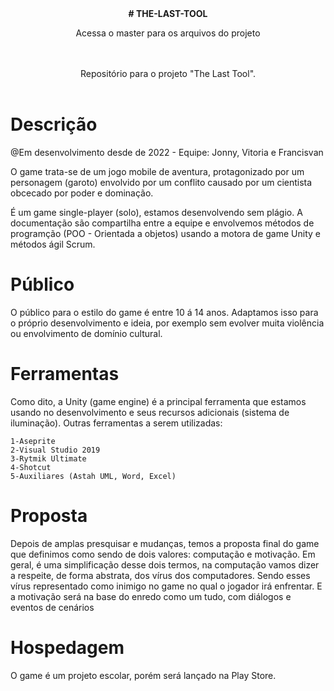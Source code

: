 <html>
 
<header>
 <strong># THE-LAST-TOOL</strong> <p>Acessa o master para os arquivos do projeto</p> 
 <p> <br></br>
 Repositório para o projeto "The Last Tool". </p>
</header>

 <h1>Descrição</h1>

@Em desenvolvimento desde de 2022 - Equipe: Jonny, Vitoria e Francisvan
 
 O game trata-se de um jogo mobile de aventura, protagonizado por um personagem (garoto) envolvido por um conflito causado por um cientista obcecado por poder e dominação.

 É um game single-player (solo), estamos desenvolvendo sem plágio. A documentação são compartilha entre a equipe e envolvemos métodos de programção (POO - Orientada a objetos) usando a motora de game Unity e métodos ágil Scrum.

 <h1>Público</h1>

 O público para o estilo do game é entre 10 á 14 anos. Adaptamos isso para o próprio desenvolvimento e ideia, por exemplo sem evolver muita violência ou envolvimento de domínio cultural.
 
 <h1>Ferramentas</h1>
 
  Como dito, a Unity (game engine) é a principal ferramenta que estamos usando no desenvolvimento e seus recursos adicionais (sistema de iluminação). Outras ferramentas a serem utilizadas:
  
    1-Aseprite
    2-Visual Studio 2019
    3-Rytmik Ultimate
    4-Shotcut
    5-Auxiliares (Astah UML, Word, Excel)
    
 <h1>Proposta</h1>
  Depois de amplas presquisar e mudanças, temos a proposta final do game que definimos como sendo de dois valores: computação e motivação. Em geral, é uma simplificação desse dois termos, na computação vamos dizer a respeite, de forma abstrata, dos vírus dos computadores. Sendo esses vírus representado como inimigo no game no qual o jogador irá enfrentar. E a motivação será na base do enredo como um tudo, com diálogos e eventos de cenários
 
 <h1>Hospedagem</h1>

 O game é um projeto escolar, porém será lançado na Play Store.
</html>
